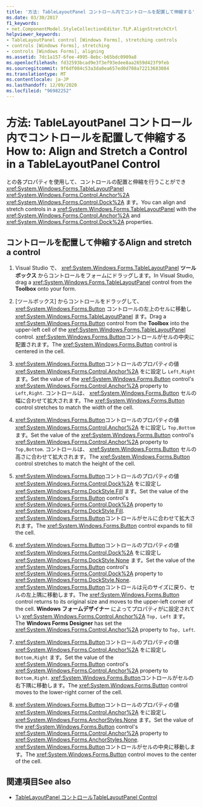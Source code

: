 ```yaml
---
title: '方法: TableLayoutPanel コントロール内でコントロールを配置して伸縮する'
ms.date: 03/30/2017
f1_keywords:
- net.ComponentModel.StyleCollectionEditor.TLP.AlignStretchCtrl
helpviewer_keywords:
- TableLayoutPanel control [Windows Forms], stretching controls
- controls [Windows Forms], stretching
- controls [Windows Forms], aligning
ms.assetid: 7dc1a157-6fee-4995-8ebc-b65bdc0909a8
ms.openlocfilehash: fd32593bcad9e3f3ef93edee8aa2659d423f9feb
ms.sourcegitcommit: 9f6df084c53a3da0ea657ed0d708a72213683084
ms.translationtype: MT
ms.contentlocale: ja-JP
ms.lasthandoff: 12/09/2020
ms.locfileid: "96982252"
---
```

# <a name="how-to-align-and-stretch-a-control-in-a-tablelayoutpanel-control"></a><span data-ttu-id="6beec-102">方法: TableLayoutPanel コントロール内でコントロールを配置して伸縮する</span><span class="sxs-lookup"><span data-stu-id="6beec-102">How to: Align and Stretch a Control in a TableLayoutPanel Control</span></span>

<span data-ttu-id="6beec-103">との各プロパティを使用して、コントロールの配置と伸縮を行うことができ <xref:System.Windows.Forms.TableLayoutPanel> <xref:System.Windows.Forms.Control.Anchor%2A> <xref:System.Windows.Forms.Control.Dock%2A> ます。</span><span class="sxs-lookup"><span data-stu-id="6beec-103">You can align and stretch controls in a <xref:System.Windows.Forms.TableLayoutPanel> with the <xref:System.Windows.Forms.Control.Anchor%2A> and <xref:System.Windows.Forms.Control.Dock%2A> properties.</span></span>

## <a name="align-and-stretch-a-control"></a><span data-ttu-id="6beec-104">コントロールを配置して伸縮する</span><span class="sxs-lookup"><span data-stu-id="6beec-104">Align and stretch a control</span></span>

1. <span data-ttu-id="6beec-105">Visual Studio で、 <xref:System.Windows.Forms.TableLayoutPanel> **ツールボックス** からコントロールをフォームにドラッグします。</span><span class="sxs-lookup"><span data-stu-id="6beec-105">In Visual Studio, drag a <xref:System.Windows.Forms.TableLayoutPanel> control from the **Toolbox** onto your form.</span></span>

2. <span data-ttu-id="6beec-106">[ツールボックス] からコントロールをドラッグして、 <xref:System.Windows.Forms.Button> コントロールの左上のセルに移動し <xref:System.Windows.Forms.TableLayoutPanel> ます。</span><span class="sxs-lookup"><span data-stu-id="6beec-106">Drag a <xref:System.Windows.Forms.Button> control from the **Toolbox** into the upper-left cell of the <xref:System.Windows.Forms.TableLayoutPanel> control.</span></span> <span data-ttu-id="6beec-107"><xref:System.Windows.Forms.Button>コントロールがセルの中央に配置されます。</span><span class="sxs-lookup"><span data-stu-id="6beec-107">The <xref:System.Windows.Forms.Button> control is centered in the cell.</span></span>

3. <span data-ttu-id="6beec-108"><xref:System.Windows.Forms.Button>コントロールのプロパティの値 <xref:System.Windows.Forms.Control.Anchor%2A> をに設定し `Left,Right` ます。</span><span class="sxs-lookup"><span data-stu-id="6beec-108">Set the value of the <xref:System.Windows.Forms.Button> control's <xref:System.Windows.Forms.Control.Anchor%2A> property to `Left,Right`.</span></span> <span data-ttu-id="6beec-109">コントロールは、 <xref:System.Windows.Forms.Button> セルの幅に合わせて拡大されます。</span><span class="sxs-lookup"><span data-stu-id="6beec-109">The <xref:System.Windows.Forms.Button> control stretches to match the width of the cell.</span></span>

4. <span data-ttu-id="6beec-110"><xref:System.Windows.Forms.Button>コントロールのプロパティの値 <xref:System.Windows.Forms.Control.Anchor%2A> をに設定し `Top,Bottom` ます。</span><span class="sxs-lookup"><span data-stu-id="6beec-110">Set the value of the <xref:System.Windows.Forms.Button> control's <xref:System.Windows.Forms.Control.Anchor%2A> property to `Top,Bottom`.</span></span> <span data-ttu-id="6beec-111">コントロールは、 <xref:System.Windows.Forms.Button> セルの高さに合わせて拡大されます。</span><span class="sxs-lookup"><span data-stu-id="6beec-111">The <xref:System.Windows.Forms.Button> control stretches to match the height of the cell.</span></span>

5. <span data-ttu-id="6beec-112"><xref:System.Windows.Forms.Button>コントロールのプロパティの値 <xref:System.Windows.Forms.Control.Dock%2A> をに設定し <xref:System.Windows.Forms.DockStyle.Fill> ます。</span><span class="sxs-lookup"><span data-stu-id="6beec-112">Set the value of the <xref:System.Windows.Forms.Button> control's <xref:System.Windows.Forms.Control.Dock%2A> property to <xref:System.Windows.Forms.DockStyle.Fill>.</span></span> <span data-ttu-id="6beec-113"><xref:System.Windows.Forms.Button>コントロールがセルに合わせて拡大されます。</span><span class="sxs-lookup"><span data-stu-id="6beec-113">The <xref:System.Windows.Forms.Button> control expands to fill the cell.</span></span>

6. <span data-ttu-id="6beec-114"><xref:System.Windows.Forms.Button>コントロールのプロパティの値 <xref:System.Windows.Forms.Control.Dock%2A> をに設定し <xref:System.Windows.Forms.DockStyle.None> ます。</span><span class="sxs-lookup"><span data-stu-id="6beec-114">Set the value of the <xref:System.Windows.Forms.Button> control's <xref:System.Windows.Forms.Control.Dock%2A> property to <xref:System.Windows.Forms.DockStyle.None>.</span></span> <span data-ttu-id="6beec-115"><xref:System.Windows.Forms.Button>コントロールは元のサイズに戻り、セルの左上隅に移動します。</span><span class="sxs-lookup"><span data-stu-id="6beec-115">The <xref:System.Windows.Forms.Button> control returns to its original size and moves to the upper-left corner of the cell.</span></span> <span data-ttu-id="6beec-116">**Windows フォームデザイナー** によってプロパティがに設定されてい <xref:System.Windows.Forms.Control.Anchor%2A> `Top, Left` ます。</span><span class="sxs-lookup"><span data-stu-id="6beec-116">The **Windows Forms Designer** has set the <xref:System.Windows.Forms.Control.Anchor%2A> property to `Top, Left`.</span></span>

7. <span data-ttu-id="6beec-117"><xref:System.Windows.Forms.Button>コントロールのプロパティの値 <xref:System.Windows.Forms.Control.Anchor%2A> をに設定し `Bottom,Right` ます。</span><span class="sxs-lookup"><span data-stu-id="6beec-117">Set the value of the <xref:System.Windows.Forms.Button> control's <xref:System.Windows.Forms.Control.Anchor%2A> property to `Bottom,Right`.</span></span> <span data-ttu-id="6beec-118"><xref:System.Windows.Forms.Button>コントロールがセルの右下隅に移動します。</span><span class="sxs-lookup"><span data-stu-id="6beec-118">The <xref:System.Windows.Forms.Button> control moves to the lower-right corner of the cell.</span></span>

8. <span data-ttu-id="6beec-119"><xref:System.Windows.Forms.Button>コントロールのプロパティの値 <xref:System.Windows.Forms.Control.Anchor%2A> をに設定し <xref:System.Windows.Forms.AnchorStyles.None> ます。</span><span class="sxs-lookup"><span data-stu-id="6beec-119">Set the value of the <xref:System.Windows.Forms.Button> control's <xref:System.Windows.Forms.Control.Anchor%2A> property to <xref:System.Windows.Forms.AnchorStyles.None>.</span></span> <span data-ttu-id="6beec-120"><xref:System.Windows.Forms.Button>コントロールがセルの中央に移動します。</span><span class="sxs-lookup"><span data-stu-id="6beec-120">The <xref:System.Windows.Forms.Button> control moves to the center of the cell.</span></span>

## <a name="see-also"></a><span data-ttu-id="6beec-121">関連項目</span><span class="sxs-lookup"><span data-stu-id="6beec-121">See also</span></span>

- [<span data-ttu-id="6beec-122">TableLayoutPanel コントロール</span><span class="sxs-lookup"><span data-stu-id="6beec-122">TableLayoutPanel Control</span></span>](tablelayoutpanel-control-windows-forms.md)
